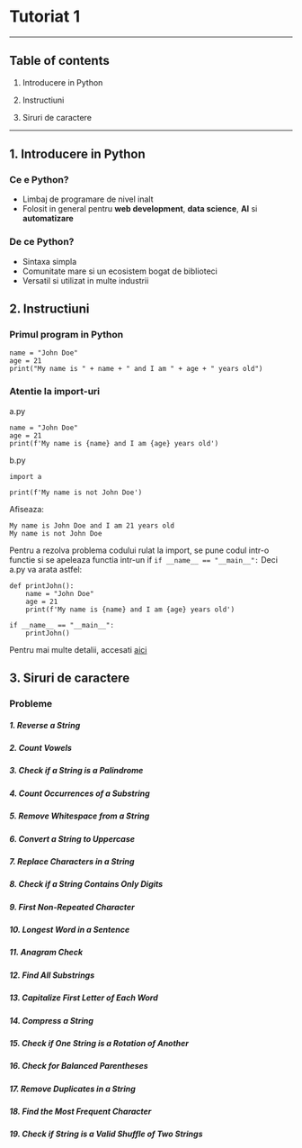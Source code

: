 # Tutoriat 1
---

## Table of contents

1. Introducere in Python

2. Instructiuni

3. Siruri de caractere

---

## 1. Introducere in Python

### Ce e Python?

- Limbaj de programare de nivel inalt
- Folosit in general pentru **web development**, **data science**, **AI** si **automatizare**

### De ce Python?
- Sintaxa simpla
- Comunitate mare si un ecosistem bogat de biblioteci
- Versatil si utilizat in multe industrii

## 2. Instructiuni

### Primul program in Python
```
name = "John Doe"
age = 21
print("My name is " + name + " and I am " + age + " years old")
```

### Atentie la import-uri

a.py
```
name = "John Doe"
age = 21
print(f'My name is {name} and I am {age} years old')
```
b.py
```
import a

print(f'My name is not John Doe')
```

Afiseaza: 
```
My name is John Doe and I am 21 years old
My name is not John Doe
```

Pentru a rezolva problema codului rulat la import, se pune codul intr-o functie si se apeleaza functia intr-un if 
`if __name__ == "__main__":`
Deci a.py va arata astfel:
```
def printJohn():
    name = "John Doe"
    age = 21
    print(f'My name is {name} and I am {age} years old')

if __name__ == "__main__":
    printJohn()
```
Pentru mai multe detalii, accesati [aici](https://stackoverflow.com/questions/419163/what-does-if-name-main-do)

## 3. Siruri de caractere

### Probleme

##### 1. Reverse a String
##### 2. Count Vowels
##### 3. Check if a String is a Palindrome
##### 4. Count Occurrences of a Substring
##### 5. Remove Whitespace from a String
##### 6. Convert a String to Uppercase
##### 7. Replace Characters in a String
##### 8. Check if a String Contains Only Digits
##### 9. First Non-Repeated Character
##### 10. Longest Word in a Sentence
##### 11. Anagram Check
##### 12. Find All Substrings
##### 13. Capitalize First Letter of Each Word
##### 14. Compress a String
##### 15. Check if One String is a Rotation of Another
##### 16. Check for Balanced Parentheses
##### 17. Remove Duplicates in a String
##### 18. Find the Most Frequent Character
##### 19. Check if String is a Valid Shuffle of Two Strings
